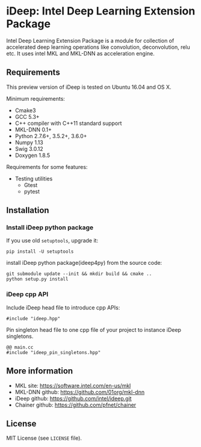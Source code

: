 # iDeep: Intel Deep Learning Extension Package

Intel Deep Learning Extension Package is a module for collection of accelerated deep learning operations like convolution, deconvolution, relu etc. It uses intel MKL and MKL-DNN as acceleration engine.


## Requirements

This preview version of iDeep is tested on Ubuntu 16.04 and OS X.

Minimum requirements:
- Cmake3
- GCC 5.3+
- C++ compiler with C++11 standard support
- MKL-DNN 0.1+
- Python 2.7.6+, 3.5.2+, 3.6.0+
- Numpy 1.13
- Swig 3.0.12
- Doxygen 1.8.5


Requirements for some features:
- Testing utilities
  - Gtest
  - pytest

## Installation

### Install iDeep python package

If you use old ``setuptools``, upgrade it:

```
pip install -U setuptools
```

install iDeep python package(ideep4py) from the source code:

```
git submodule update --init && mkdir build && cmake .. 
python setup.py install
```

### iDeep cpp API

Include iDeep head file to introduce cpp APIs:

```
#include "ideep.hpp"
```

Pin singleton head file to one cpp file of your project to instance iDeep singletons.

```
@@ main.cc
#include "ideep_pin_singletons.hpp"
```

## More information
- MKL site: https://software.intel.com/en-us/mkl
- MKL-DNN github: https://github.com/01org/mkl-dnn
- iDeep github: https://github.com/intel/ideep.git
- Chainer github: https://github.com/pfnet/chainer

## License
MIT License (see `LICENSE` file).
